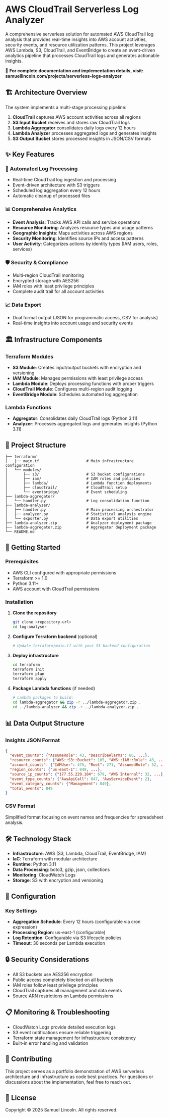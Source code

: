 # AWS CloudTrail Serverless Log Analyzer

A comprehensive serverless solution for automated AWS CloudTrail log analysis that provides real-time insights into AWS account activities, security events, and resource utilization patterns. This project leverages AWS Lambda, S3, CloudTrail, and EventBridge to create an event-driven analytics pipeline that processes CloudTrail logs and generates actionable insights.

📖 **For complete documentation and implementation details, visit: samuellincoln.com/projects/serverless-logs-analyzer**

## 🏗️ Architecture Overview

The system implements a multi-stage processing pipeline:

1. **CloudTrail** captures AWS account activities across all regions
2. **S3 Input Bucket** receives and stores raw CloudTrail logs
3. **Lambda Aggregator** consolidates daily logs every 12 hours
4. **Lambda Analyzer** processes aggregated logs and generates insights
5. **S3 Output Bucket** stores processed insights in JSON/CSV formats

## ✨ Key Features

### 🔄 **Automated Log Processing**
- Real-time CloudTrail log ingestion and processing
- Event-driven architecture with S3 triggers
- Scheduled log aggregation every 12 hours
- Automatic cleanup of processed files

### 📊 **Comprehensive Analytics**
- **Event Analysis**: Tracks AWS API calls and service operations
- **Resource Monitoring**: Analyzes resource types and usage patterns
- **Geographic Insights**: Maps activities across AWS regions
- **Security Monitoring**: Identifies source IPs and access patterns
- **User Activity**: Categorizes actions by identity types (IAM users, roles, services)

### 🛡️ **Security & Compliance**
- Multi-region CloudTrail monitoring
- Encrypted storage with AES256
- IAM roles with least privilege principles
- Complete audit trail for all account activities

### 📈 **Data Export**
- Dual format output (JSON for programmatic access, CSV for analysis)
- Real-time insights into account usage and security events

## 🏛️ Infrastructure Components

### **Terraform Modules**
- **S3 Module**: Creates input/output buckets with encryption and versioning
- **IAM Module**: Manages permissions with least privilege access
- **Lambda Module**: Deploys processing functions with proper triggers
- **CloudTrail Module**: Configures multi-region audit logging
- **EventBridge Module**: Schedules automated log aggregation

### **Lambda Functions**
- **Aggregator**: Consolidates daily CloudTrail logs (Python 3.11)
- **Analyzer**: Processes aggregated logs and generates insights (Python 3.11)

## 📁 Project Structure

```
├── terraform/
│   ├── main.tf                     # Main infrastructure configuration
│   └── modules/
│       ├── s3/                     # S3 bucket configurations
│       ├── iam/                    # IAM roles and policies
│       ├── lambda/                 # Lambda function deployments
│       ├── cloudtrail/             # CloudTrail setup
│       └── eventbridge/            # Event scheduling
├── lambda-aggregator/
│   └── handler.py                  # Log consolidation function
├── lambda-analyzer/
│   ├── handler.py                  # Main processing orchestrator
│   ├── analyzer.py                 # Statistical analysis engine
│   └── exporter.py                 # Data export utilities
├── lambda-analyzer.zip             # Analyzer deployment package
├── lambda-aggregator.zip           # Aggregator deployment package
└── README.md
```

## 🚀 Getting Started

### Prerequisites
- AWS CLI configured with appropriate permissions
- Terraform >= 1.0
- Python 3.11+
- AWS account with CloudTrail permissions

### Installation

1. **Clone the repository**
   ```bash
   git clone <repository-url>
   cd log-analyser
   ```

2. **Configure Terraform backend** (optional)
   ```bash
   # Update terraform/main.tf with your S3 backend configuration
   ```

3. **Deploy infrastructure**
   ```bash
   cd terraform
   terraform init
   terraform plan
   terraform apply
   ```

4. **Package Lambda functions** (if needed)
   ```bash
   # Lambda packages to build:
   cd lambda-aggregator && zip -r ../lambda-aggregator.zip .
   cd ../lambda-analyzer && zip -r ../lambda-analyzer.zip .
   ```

## 📊 Data Output Structure

### Insights JSON Format
```json
{
  "event_counts": {"AssumeRole": 43, "DescribeAlarms": 86, ...},
  "resource_counts": {"AWS::S3::Bucket": 105, "AWS::IAM::Role": 43, ...},
  "account_counts": {"IAMUser": 475, "Root": 271, "AssumedRole": 52, ...},
  "region_counts": {"us-east-1": 849, ...},
  "source_ip_counts": {"177.55.229.104": 679, "AWS Internal": 32, ...},
  "event_type_counts": {"AwsApiCall": 847, "AwsServiceEvent": 2},
  "event_category_counts": {"Management": 849},
  "total_events": 849
}
```

### CSV Format
Simplified format focusing on event names and frequencies for spreadsheet analysis.

## 🛠️ Technology Stack

- **Infrastructure**: AWS (S3, Lambda, CloudTrail, EventBridge, IAM)
- **IaC**: Terraform with modular architecture
- **Runtime**: Python 3.11
- **Data Processing**: boto3, gzip, json, collections
- **Monitoring**: CloudWatch Logs
- **Storage**: S3 with encryption and versioning

## 🔧 Configuration

### Key Settings
- **Aggregation Schedule**: Every 12 hours (configurable via cron expression)
- **Processing Region**: us-east-1 (configurable)
- **Log Retention**: Configurable via S3 lifecycle policies
- **Timeout**: 30 seconds per Lambda execution

## 🔒 Security Considerations

- All S3 buckets use AES256 encryption
- Public access completely blocked on all buckets
- IAM roles follow least privilege principles
- CloudTrail captures all management and data events
- Source ARN restrictions on Lambda permissions

## 📋 Monitoring & Troubleshooting

- CloudWatch Logs provide detailed execution logs
- S3 event notifications ensure reliable triggering
- Terraform state management for infrastructure consistency
- Built-in error handling and validation

## 🤝 Contributing

This project serves as a portfolio demonstration of AWS serverless architecture and infrastructure as code best practices. For questions or discussions about the implementation, feel free to reach out.

## 📄 License

Copyright © 2025 Samuel Lincoln. All rights reserved.



